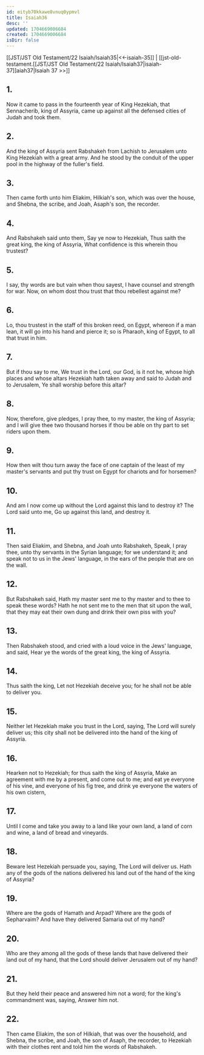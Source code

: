 ```yaml
---
id: eityb70kkawe8vnuq0ypmvl
title: Isaiah36
desc: ''
updated: 1704669006684
created: 1704669006684
isDir: false
---
```

[[JST/JST Old Testament/22 Isaiah/Isaiah35|<<-isaiah-35]] | [[jst-old-testament.[[JST/JST Old Testament/22 Isaiah/Isaiah37|isaiah-37]]aiah37|Isaiah 37 >>]]
## 1.
Now it came to pass in the fourteenth year of King Hezekiah, that Sennacherib, king of Assyria, came up against all the defensed cities of Judah and took them.
## 2.
And the king of Assyria sent Rabshakeh from Lachish to Jerusalem unto King Hezekiah with a great army. And he stood by the conduit of the upper pool in the highway of the fuller\'s field.
## 3.
Then came forth unto him Eliakim, Hilkiah\'s son, which was over the house, and Shebna, the scribe, and Joah, Asaph\'s son, the recorder.
## 4.
And Rabshakeh said unto them, Say ye now to Hezekiah, Thus saith the great king, the king of Assyria, What confidence is this wherein thou trustest?
## 5.
I say, thy words are but vain when thou sayest, I have counsel and strength for war. Now, on whom dost thou trust that thou rebellest against me?
## 6.
Lo, thou trustest in the staff of this broken reed, on Egypt, whereon if a man lean, it will go into his hand and pierce it; so is Pharaoh, king of Egypt, to all that trust in him.
## 7.
But if thou say to me, We trust in the Lord, our God, is it not he, whose high places and whose altars Hezekiah hath taken away and said to Judah and to Jerusalem, Ye shall worship before this altar?
## 8.
Now, therefore, give pledges, I pray thee, to my master, the king of Assyria; and I will give thee two thousand horses if thou be able on thy part to set riders upon them.
## 9.
How then wilt thou turn away the face of one captain of the least of my master\'s servants and put thy trust on Egypt for chariots and for horsemen?
## 10.
And am I now come up without the Lord against this land to destroy it? The Lord said unto me, Go up against this land, and destroy it.
## 11.
Then said Eliakim, and Shebna, and Joah unto Rabshakeh, Speak, I pray thee, unto thy servants in the Syrian language; for we understand it; and speak not to us in the Jews\' language, in the ears of the people that are on the wall.
## 12.
But Rabshakeh said, Hath my master sent me to thy master and to thee to speak these words? Hath he not sent me to the men that sit upon the wall, that they may eat their own dung and drink their own piss with you?
## 13.
Then Rabshakeh stood, and cried with a loud voice in the Jews\' language, and said, Hear ye the words of the great king, the king of Assyria.
## 14.
Thus saith the king, Let not Hezekiah deceive you; for he shall not be able to deliver you.
## 15.
Neither let Hezekiah make you trust in the Lord, saying, The Lord will surely deliver us; this city shall not be delivered into the hand of the king of Assyria.
## 16.
Hearken not to Hezekiah; for thus saith the king of Assyria, Make an agreement with me by a present, and come out to me; and eat ye everyone of his vine, and everyone of his fig tree, and drink ye everyone the waters of his own cistern,
## 17.
Until I come and take you away to a land like your own land, a land of corn and wine, a land of bread and vineyards.
## 18.
Beware lest Hezekiah persuade you, saying, The Lord will deliver us. Hath any of the gods of the nations delivered his land out of the hand of the king of Assyria?
## 19.
Where are the gods of Hamath and Arpad? Where are the gods of Sepharvaim? And have they delivered Samaria out of my hand?
## 20.
Who are they among all the gods of these lands that have delivered their land out of my hand, that the Lord should deliver Jerusalem out of my hand?
## 21.
But they held their peace and answered him not a word; for the king\'s commandment was, saying, Answer him not.
## 22.
Then came Eliakim, the son of Hilkiah, that was over the household, and Shebna, the scribe, and Joah, the son of Asaph, the recorder, to Hezekiah with their clothes rent and told him the words of Rabshakeh.

